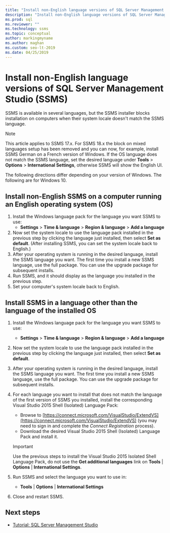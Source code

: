 ```yaml
---
title: "Install non-English language versions of SQL Server Management Studio (SSMS)"
description: "Install non-English language versions of SQL Server Management Studio (SSMS)"
ms.prod: sql
ms.reviewer: ""
ms.technology: ssms
ms.topic: conceptual
author: markingmyname
ms.author: maghan
ms.custom: seo-lt-2019
ms.date: 04/25/2019
---
```


# Install non-English language versions of SQL Server Management Studio (SSMS)

SSMS is available in several languages, but the SSMS installer blocks installation on computers when their system locale doesn't match the SSMS language.

> [!NOTE]
> This article applies to SSMS 17.x. For SSMS 18.x the block on mixed languages setup has been removed and you can now, for example, install SSMS German on a French version of Windows. If the OS language does not match the SSMS language, set the desired language under **Tools** > **Options** > **International Settings**, otherwise SSMS will show the English UI.

The following directions differ depending on your version of Windows. The following are for Windows 10.

## Install non-English SSMS on a computer running an English operating system (OS)

1. Install the Windows language pack for the language you want SSMS to use:
   - **Settings** > **Time & language** > **Region & language** > **Add a language**
2. Now set the system locale to use the language pack installed in the previous step by clicking the language just installed, then select **Set as default**. (After installing SSMS, you can set the system locale back to English.)
3. After your operating system is running in the desired language, install the SSMS language you want. The first time you install a new SSMS language, use the full package. You can use the upgrade package for subsequent installs.
4. Run SSMS, and it should display as the language you installed in the previous step.
5. Set your computer's system locale back to English.

## Install SSMS in a language other than the language of the installed OS

1. Install the Windows language pack for the language you want SSMS to use:
   - **Settings** > **Time & language** > **Region & language** > **Add a language**
2. Now set the system locale to use the language pack installed in the previous step by clicking the language just installed, then select **Set as default**.
3. After your operating system is running in the desired language, install the SSMS language you want. The first time you install a new SSMS language, use the full package. You can use the upgrade package for subsequent installs.
4. For each language you want to install that does not match the language of the first version of SSMS you installed, install the corresponding Visual Studio 2015 Shell (Isolated) Language Pack:
   - Browse to [https://connect.microsoft.com/VisualStudio/ExtendVS](https://connect.microsoft.com/VisualStudio/ExtendVS) (you may need to sign in and complete the *Connect Registration* process).
   - Download the desired Visual Studio 2015 Shell (Isolated) Language Pack and install it.

   > [!IMPORTANT]
   > Use the previous steps to install the Visual Studio 2015 Isolated Shell Language Pack, do not use the **Get additional languages** link on **Tools** | **Options** | **International Settings**.

5. Run SSMS and select the language you want to use in:
   - **Tools** | **Options** | **International Settings**
6. Close and restart SSMS.

## Next steps

- [Tutorial: SQL Server Management Studio](https://docs.microsoft.com/sql/ssms/tutorials/tutorial-sql-server-management-studio)
